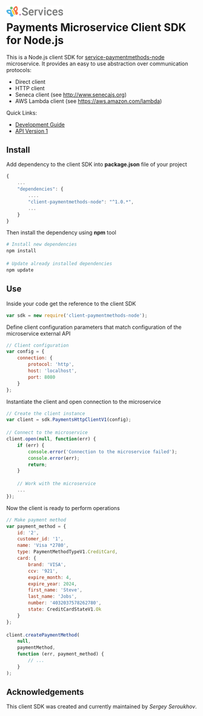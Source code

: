 # <img src="https://github.com/pip-services/pip-services/raw/master/design/Logo.png" alt="Pip.Services Logo" style="max-width:30%"> <br/> Payments Microservice Client SDK for Node.js

This is a Node.js client SDK for [service-paymentmethods-node](https://github.com/pip-services/service-paymentmethods-node) microservice.
It provides an easy to use abstraction over communication protocols:

* Direct client
* HTTP client
* Seneca client (see http://www.senecajs.org)
* AWS Lambda client (see https://aws.amazon.com/lambda)

<a name="links"></a> Quick Links:

* [Development Guide](doc/Development.md)
* [API Version 1](doc/NodeClientApiV1.md)

## Install

Add dependency to the client SDK into **package.json** file of your project
```javascript
{
    ...
    "dependencies": {
        ....
        "client-paymentmethods-node": "^1.0.*",
        ...
    }
}
```

Then install the dependency using **npm** tool
```bash
# Install new dependencies
npm install

# Update already installed dependencies
npm update
```

## Use

Inside your code get the reference to the client SDK
```javascript
var sdk = new require('client-paymentmethods-node');
```

Define client configuration parameters that match configuration of the microservice external API
```javascript
// Client configuration
var config = {
    connection: {
        protocol: 'http',
        host: 'localhost', 
        port: 8080
    }
};
```

Instantiate the client and open connection to the microservice
```javascript
// Create the client instance
var client = sdk.PaymentsHttpClientV1(config);

// Connect to the microservice
client.open(null, function(err) {
    if (err) {
        console.error('Connection to the microservice failed');
        console.error(err);
        return;
    }
    
    // Work with the microservice
    ...
});
```

Now the client is ready to perform operations
```javascript
// Make payment method
var payment_method = {
    id: '2',
    customer_id: '1',
    name: 'Visa *2780',
    type: PaymentMethodTypeV1.CreditCard,
    card: {
        brand: 'VISA',
        ccv: '921',
        expire_month: 4,
        expire_year: 2024,
        first_name: 'Steve',
        last_name: 'Jobs',
        number: '4032037578262780',
        state: CreditCardStateV1.Ok
    }
};

client.createPaymentMethod(
    null,
    paymentMethod,
    function (err, payment_method) {
        // ...
    }
);
```

## Acknowledgements

This client SDK was created and currently maintained by *Sergey Seroukhov*.

